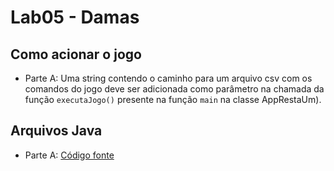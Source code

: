 # Lab05 - Damas

## Como acionar o jogo
* Parte A: Uma string contendo o caminho para um arquivo csv com os comandos do jogo deve ser adicionada como parâmetro na chamada da função `executaJogo()` presente na função `main` na classe AppRestaUm).

## Arquivos Java

* Parte A: [Código fonte](src/mc322/lab05/)
